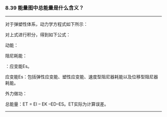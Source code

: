 ﻿### 8.39  能量图中总能量是什么含义？
---

对于弹塑性体系，动力学方程式如下所示：





对上式进行积分，得到如下公式：





动能：


阻尼耗能：


：应变能Es。


应变能Es：包括弹性应变能、塑性应变能、速度型阻尼器耗能以及位移型阻尼器耗能。


外力做功：


总能量：ET = EI – EK –ED–ES。ET实际为计算误差。


---
